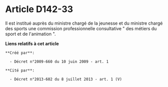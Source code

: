 # Article D142-33

Il est institué auprès du ministre chargé de la jeunesse et du ministre chargé des sports une commission professionnelle
consultative " des métiers du sport et de l'animation ".

**Liens relatifs à cet article**

	**Créé par**:

	  - Décret n°2009-660 du 10 juin 2009 - art. 1

	**Cité par**:

	  - Décret n°2013-602 du 8 juillet 2013 - art. 1 (V)
